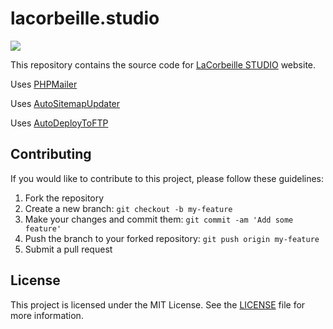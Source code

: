 # lacorbeille.studio

<img src="https://skillicons.dev/icons?i=html,css,php,mysql,js,svg,git,github,githubactions,vscode"/>

This repository contains the source code for [LaCorbeille STUDIO](https://www.lacorbeille.sutdio) website.

Uses [PHPMailer](https://github.com/PHPMailer/PHPMailer)

Uses [AutoSitemapUpdater](https://github.com/NoaSecond/AutoSitemapUpdater)

Uses [AutoDeployToFTP](https://github.com/NoaSecond/AutoDeployToFTP)

## Contributing

If you would like to contribute to this project, please follow these guidelines:

1. Fork the repository
2. Create a new branch: `git checkout -b my-feature`
3. Make your changes and commit them: `git commit -am 'Add some feature'`
4. Push the branch to your forked repository: `git push origin my-feature`
5. Submit a pull request

## License

This project is licensed under the MIT License. See the [LICENSE](LICENSE) file for more information.
